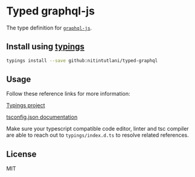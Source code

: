 # Typed graphql-js

The type definition for [`graphql-js`](https://github.com/graphql/graphql-js).

## Install using [typings](https://www.npmjs.com/package/typings)

```bash
typings install --save github:nitintutlani/typed-graphql
```

## Usage

Follow these reference links for more information:

  [Typings project](https://www.npmjs.com/package/typings)

  [tsconfig.json documentation](https://www.typescriptlang.org/docs/handbook/tsconfig-json.html)

  Make sure your typescript compatible code editor, linter and tsc compiler are able to reach out to `typings/index.d.ts` to resolve related references.

## License

MIT
